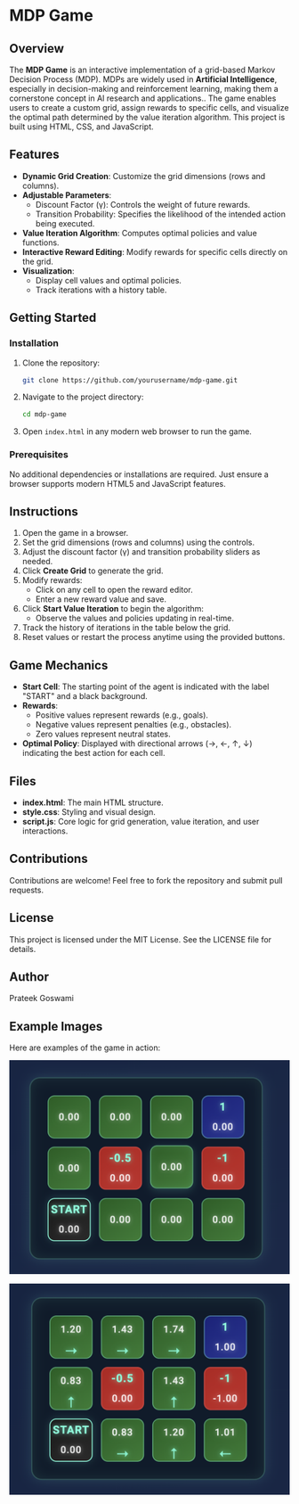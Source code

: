 # MDP Game

## Overview

The **MDP Game** is an interactive implementation of a grid-based Markov Decision Process (MDP). MDPs are widely used in **Artificial Intelligence**, especially in decision-making and reinforcement learning, making them a cornerstone concept in AI research and applications.. The game enables users to create a custom grid, assign rewards to specific cells, and visualize the optimal path determined by the value iteration algorithm. This project is built using HTML, CSS, and JavaScript.

## Features

- **Dynamic Grid Creation**: Customize the grid dimensions (rows and columns).
- **Adjustable Parameters**:
  - Discount Factor (γ): Controls the weight of future rewards.
  - Transition Probability: Specifies the likelihood of the intended action being executed.
- **Value Iteration Algorithm**: Computes optimal policies and value functions.
- **Interactive Reward Editing**: Modify rewards for specific cells directly on the grid.
- **Visualization**:
  - Display cell values and optimal policies.
  - Track iterations with a history table.

## Getting Started

### Installation

1. Clone the repository:
   ```bash
   git clone https://github.com/yourusername/mdp-game.git
   ```
2. Navigate to the project directory:
   ```bash
   cd mdp-game
   ```
3. Open `index.html` in any modern web browser to run the game.

### Prerequisites

No additional dependencies or installations are required. Just ensure a browser supports modern HTML5 and JavaScript features.

## Instructions

1. Open the game in a browser.
2. Set the grid dimensions (rows and columns) using the controls.
3. Adjust the discount factor (γ) and transition probability sliders as needed.
4. Click **Create Grid** to generate the grid.
5. Modify rewards:
   - Click on any cell to open the reward editor.
   - Enter a new reward value and save.
6. Click **Start Value Iteration** to begin the algorithm:
   - Observe the values and policies updating in real-time.
7. Track the history of iterations in the table below the grid.
8. Reset values or restart the process anytime using the provided buttons.

## Game Mechanics

- **Start Cell**: The starting point of the agent is indicated with the label "START" and a black background.
- **Rewards**:
  - Positive values represent rewards (e.g., goals).
  - Negative values represent penalties (e.g., obstacles).
  - Zero values represent neutral states.
- **Optimal Policy**: Displayed with directional arrows (→, ←, ↑, ↓) indicating the best action for each cell.

## Files

- **index.html**: The main HTML structure.
- **style.css**: Styling and visual design.
- **script.js**: Core logic for grid generation, value iteration, and user interactions.

## Contributions

Contributions are welcome! Feel free to fork the repository and submit pull requests.

## License

This project is licensed under the MIT License. See the LICENSE file for details.

## Author

Prateek Goswami

## Example Images

Here are examples of the game in action:

![Example 1](images/Example1.png)

![Example 2](images/Example2.png)




